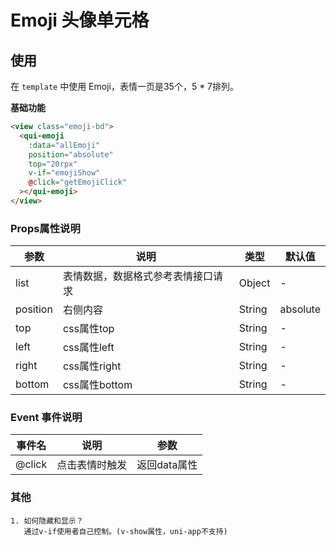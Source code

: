 # Emoji 头像单元格

## 使用
在 `template` 中使用 Emoji，表情一页是35个，5 * 7排列。

**基础功能**
```html
<view class="emoji-bd">
  <qui-emoji
    :data="allEmoji"
    position="absolute"
    top="20rpx"
    v-if="emojiShow"
    @click="getEmojiClick"
  ></qui-emoji>
</view>
```

### Props属性说明
| 参数 | 说明 | 类型 | 默认值 |
| ---- | ---- | ---- | ---- |
|list|表情数据，数据格式参考表情接口请求|Object|-
|position|右侧内容|String|absolute
|top|css属性top|String| -
|left|css属性left|String| -
|right|css属性right|String| -
|bottom|css属性bottom|String| -

### Event 事件说明

| 事件名 | 说明 | 参数 |
| ---- | ---- | ---- |
|@click|点击表情时触发|返回data属性

### 其他
    1. 如何隐藏和显示？
       通过v-if使用者自己控制。(v-show属性，uni-app不支持)